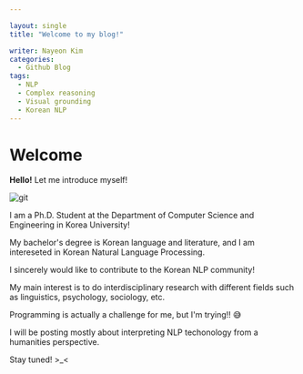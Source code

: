 ```yaml
---

layout: single
title: "Welcome to my blog!"

writer: Nayeon Kim
categories:
  - Github Blog
tags:
  - NLP
  - Complex reasoning
  - Visual grounding
  - Korean NLP
---
```


# Welcome

**Hello!** Let me introduce myself! 

![git](https://github.com/user-attachments/assets/518f854c-b844-41a2-a599-1bc7a2537ecb)


I am a Ph.D. Student at the Department of Computer Science and Engineering in Korea University!

My bachelor's degree is Korean language and literature, and I am intereseted in Korean Natural Language Processing. 

I sincerely would like to contribute to the Korean NLP community!

My main interest is to do interdisciplinary research with different fields such as linguistics, psychology, sociology, etc. 

Programming is actually a challenge for me, but I'm trying!! 😅

I will be posting mostly about interpreting NLP techonology from a humanities perspective. 

Stay tuned! >_<
